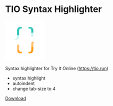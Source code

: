 # TIO Syntax Highlighter

![logo](https://github.com/fienestar/TIO-Syntax-Highlighter/blob/main/icons/icon-128.png)

Syntax highlighter for Try It Online (https://tio.run)
- syntax highlight
- autoindent
- change tab-size to 4

[Download](https://chrome.google.com/webstore/detail/tio-syntax-highlighter/aefbnplemmloeljfgdafhkaghkihbnen)
